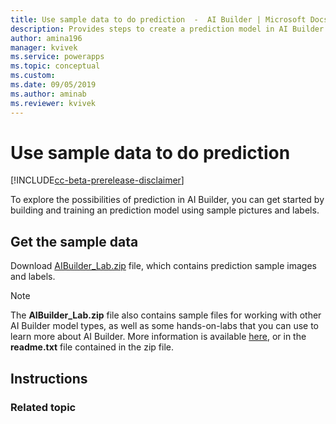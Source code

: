 ```yaml
---
title: Use sample data to do prediction  -  AI Builder | Microsoft Docs
description: Provides steps to create a prediction model in AI Builder using sample data provided by Microsoft.
author: amina196
manager: kvivek
ms.service: powerapps
ms.topic: conceptual
ms.custom: 
ms.date: 09/05/2019
ms.author: aminab
ms.reviewer: kvivek
---
```


# Use sample data to do prediction 

[!INCLUDE[cc-beta-prerelease-disclaimer](./includes/cc-beta-prerelease-disclaimer.md)]

To explore the possibilities of prediction in AI Builder, you can get started by building and training an prediction model using sample pictures and labels. 

## Get the sample data

Download [AIBuilder_Lab.zip](https://github.com/microsoft/PowerApps-Samples/blob/master/ai-builder/labs/AIBuilder_Lab.zip) file, which contains prediction sample images and labels. 

> [!NOTE]
> The **AIBuilder_Lab.zip** file also contains sample files for working with other AI Builder model types, as well as some hands-on-labs that you can use to learn more about AI Builder. More information is available [here](https://github.com/microsoft/PowerApps-Samples/tree/master/ai-builder/labs), or in the **readme.txt** file contained in the zip file. 

## Instructions


### Related topic

